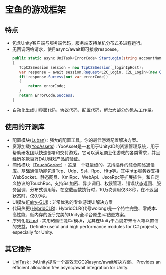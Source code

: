 # 宝鱼的游戏框架
## 特点
  - 包含Unity客户端与服务端代码，服务端支持单机分布式多进程运行。
  - 无回调网络请求，使用async/await即可接收response。
     ```csharp
    public static async UniTask<ErrorCode> StartLogin(string accountName, string password)
    {
        TcpC2SSession session = new TcpC2SSession(_loginIpHost);
        var response = await session.Request<L2C_Login, C2L_Login>(new C2L_Login() { Account = accountName, Password = password });
        if(!response.Success(out var errorCode))
        {
            return errorCode;
        }
        return ErrorCode.Success;
    }
     ```
  - 自动化生成UI界面代码、协议代码、配置代码，解放大部分的繁杂工作量。
## 使用的开源库
  - 配置模块([Luban](https://github.com/focus-creative-games/luban)) : 强大的配置工具。你的最佳游戏配置解决方案。
  - 资源加载([YooAssets](https://github.com/tuyoogame/YooAsset)) : YooAsset是一套用于Unity3D的资源管理系统，用于帮助研发团队快速部署和交付游戏。它可以满足商业化游戏的各类需求，并且经历多款百万DAU游戏产品的验证。
  - 网络模块（[TouchSocket](https://github.com/RRQM/TouchSocket)）: 这是一个轻量级的、支持插件的综合网络通信库。基础通信功能包含Tcp、Udp、Ssl、Rpc、Http等。其中http服务器支持WebSocket、静态网页、XmlRpc、WebApi、JsonRpc等扩展插件。和自定义协议的TouchRpc，支持Ssl加密、异步调用、权限管理、错误状态返回、服务回调、分布式调用等。在空载函数执行时，10万次调用仅3.8秒，在不返回状态时，仅0.9秒。
  - UI模块([Fairy-GUI](https://www.fairygui.com/)) : 非常优秀的专业游戏UI解决方案
  - 代码热更([HybridCLR](https://github.com/focus-creative-games/hybridclr)) : HybridCLR(代号wolong)是一个特性完整、零成本、高性能、低内存的近乎完美的Unity全平台原生c#热更方案。
  - 序列化([Nino](https://github.com/JasonXuDeveloper/Nino)) : 实用的高性能C#模块，尤其在Unity平台能带来令人难以置信的效益。Definite useful and high performance modules for C# projects, especially for Unity.
## 其它插件
  - [UniTask](https://github.com/Cysharp/UniTask) : 为Unity提高一个高效无GC的async/await解决方案。 Provides an efficient allocation free async/await integration for Unity.
